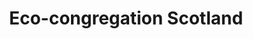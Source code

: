 ---
layout: link
link_url: https://www.ecocongregationscotland.org/
title: Eco-congregation Scotland
source: Eco-congregation Scotland
card: 
petal: Build A Movement
task: 
---